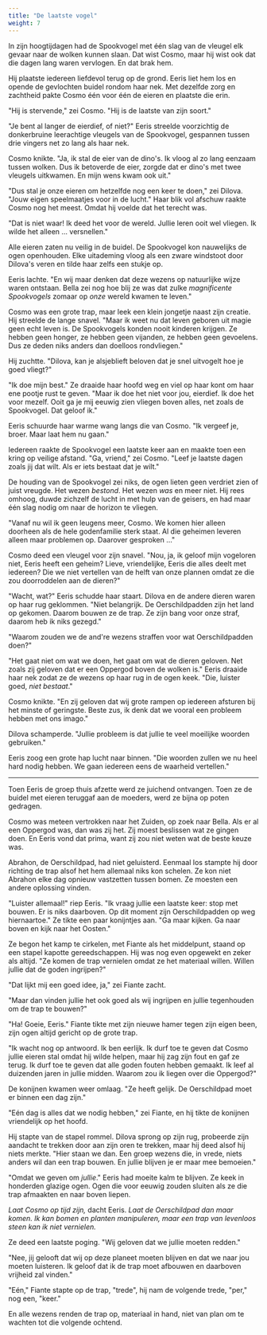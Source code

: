 ```yaml
---
title: "De laatste vogel"
weight: 7
---
```


In zijn hoogtijdagen had de Spookvogel met één slag van de vleugel elk gevaar naar de wolken kunnen slaan. Dat wist Cosmo, maar hij wist ook dat die dagen lang waren vervlogen. En dat brak hem.

Hij plaatste iedereen liefdevol terug op de grond. Eeris liet hem los en opende de gevlochten buidel rondom haar nek. Met dezelfde zorg en zachtheid pakte Cosmo één voor één de eieren en plaatste die erin.

"Hij is stervende," zei Cosmo. "Hij is de laatste van zijn soort."

"Je bent al langer de eierdief, of niet?" Eeris streelde voorzichtig de donkerbruine leerachtige vleugels van de Spookvogel, gespannen tussen drie vingers net zo lang als haar nek. 

Cosmo knikte. "Ja, ik stal de eier van de dino's. Ik vloog al zo lang eenzaam tussen wolken. Dus ik betoverde de eier, zorgde dat er dino's met twee vleugels uitkwamen. En mijn wens kwam ook uit."

"Dus stal je onze eieren om hetzelfde nog een keer te doen," zei Dilova. "Jouw eigen speelmaatjes voor in de lucht." Haar blik vol afschuw raakte Cosmo nog het meest. Omdat hij voelde dat het terecht was.

"Dat is niet waar! Ik deed het voor de wereld. Jullie leren ooit wel vliegen. Ik wilde het alleen ... versnellen."

Alle eieren zaten nu veilig in de buidel. De Spookvogel kon nauwelijks de ogen openhouden. Elke uitademing vloog als een zware windstoot door Dilova's veren en tilde haar zelfs een stukje op.

Eeris lachte. "En wij maar denken dat deze wezens op natuurlijke wijze waren ontstaan. Bella zei nog hoe blij ze was dat zulke _magnificente Spookvogels_ zomaar op _onze_ wereld kwamen te leven."

Cosmo was een grote trap, maar leek een klein jongetje naast zijn creatie. Hij streelde de lange snavel. "Maar ik weet nu dat leven geboren uit magie geen echt leven is. De Spookvogels konden nooit kinderen krijgen. Ze hebben geen honger, ze hebben geen vijanden, ze hebben geen gevoelens. Dus ze deden niks anders dan doelloos rondvliegen."

Hij zuchtte. "Dilova, kan je alsjeblieft beloven dat je snel uitvogelt hoe je goed vliegt?"

"Ik doe mijn best." Ze draaide haar hoofd weg en viel op haar kont om haar ene pootje rust te geven. "Maar ik doe het niet voor jou, eierdief. Ik doe het voor mezelf. Ooit ga je mij eeuwig zien vliegen boven alles, net zoals de Spookvogel. Dat geloof ik."

Eeris schuurde haar warme wang langs die van Cosmo. "Ik vergeef je, broer. Maar laat hem nu gaan."

Iedereen raakte de Spookvogel een laatste keer aan en maakte toen een kring op veilige afstand. "Ga, vriend," zei Cosmo. "Leef je laatste dagen zoals jij dat wilt. Als er iets bestaat dat je wilt."

De houding van de Spookvogel zei niks, de ogen lieten geen verdriet zien of juist vreugde. Het wezen _bestond_. Het wezen _was_ en meer niet. Hij rees omhoog, duwde zichzelf de lucht in met hulp van de geisers, en had maar één slag nodig om naar de horizon te vliegen.

"Vanaf nu wil ik geen leugens meer, Cosmo. We komen hier alleen doorheen als de hele godenfamilie sterk staat. Al die geheimen leveren alleen maar problemen op. Daarover gesproken ..." 

Cosmo deed een vleugel voor zijn snavel. "Nou, ja, ik geloof mijn vogeloren niet, Eeris heeft een geheim? Lieve, vriendelijke, Eeris die alles deelt met iedereen? Die we niet vertellen van de helft van onze plannen omdat ze die zou doorroddelen aan de dieren?"

"Wacht, wat?" Eeris schudde haar staart. Dilova en de andere dieren waren op haar rug geklommen. "Niet belangrijk. De Oerschildpadden zijn het land op gekomen. Daarom bouwen ze de trap. Ze zijn bang voor onze straf, daarom heb ik niks gezegd."

"Waarom zouden we de and're wezens straffen voor wat Oerschildpadden doen?"

"Het gaat niet om wat we doen, het gaat om wat de dieren geloven. Net zoals zij geloven dat er een Oppergod boven de wolken is." Eeris draaide haar nek zodat ze de wezens op haar rug in de ogen keek. "Die, luister goed, _niet bestaat_."

Cosmo knikte. "En zij geloven dat wij grote rampen op iedereen afsturen bij het minste of geringste. Beste zus, ik denk dat we vooral een probleem hebben met ons imago."

Dilova schamperde. "Jullie probleem is dat jullie te veel moeilijke woorden gebruiken."

Eeris zoog een grote hap lucht naar binnen. "Die woorden zullen we nu heel hard nodig hebben. We gaan iedereen eens de waarheid vertellen."

___

Toen Eeris de groep thuis afzette werd ze juichend ontvangen. Toen ze de buidel met eieren teruggaf aan de moeders, werd ze bijna op poten gedragen. 

Cosmo was meteen vertrokken naar het Zuiden, op zoek naar Bella. Als er al een Oppergod was, dan was zij het. Zij moest beslissen wat ze gingen doen. En Eeris vond dat prima, want zij zou niet weten wat de beste keuze was.

Abrahon, de Oerschildpad, had niet geluisterd. Eenmaal los stampte hij door richting de trap alsof het hem allemaal niks kon schelen. Ze kon niet Abrahon elke dag opnieuw vastzetten tussen bomen. Ze moesten een andere oplossing vinden.

"Luister allemaal!" riep Eeris. "Ik vraag jullie een laatste keer: stop met bouwen. Er is niks daarboven. Op dit moment zijn Oerschildpadden op weg hiernaartoe." Ze tikte een paar konijntjes aan. "Ga maar kijken. Ga naar boven en kijk naar het Oosten."

Ze begon het kamp te cirkelen, met Fiante als het middelpunt, staand op een stapel kapotte gereedschappen. Hij was nog even opgewekt en zeker als altijd. "Ze komen de trap vernielen omdat ze het materiaal willen. Willen jullie dat de goden ingrijpen?"

"Dat lijkt mij een goed idee, ja," zei Fiante zacht.

"Maar dan vinden jullie het ook goed als wij ingrijpen en jullie tegenhouden om de trap te bouwen?"

"Ha! Goeie, Eeris." Fiante tikte met zijn nieuwe hamer tegen zijn eigen been, zijn ogen altijd gericht op de grote trap.

"Ik wacht nog op antwoord. Ik ben eerlijk. Ik durf toe te geven dat Cosmo jullie eieren stal omdat hij wilde helpen, maar hij zag zijn fout en gaf ze terug. Ik durf toe te geven dat alle goden fouten hebben gemaakt. Ik leef al duizenden jaren in jullie midden. Waarom zou ik liegen over die Oppergod?"

De konijnen kwamen weer omlaag. "Ze heeft gelijk. De Oerschildpad moet er binnen een dag zijn."

"Eén dag is alles dat we nodig hebben," zei Fiante, en hij tikte de konijnen vriendelijk op het hoofd.

Hij stapte van de stapel rommel. Dilova sprong op zijn rug, probeerde zijn aandacht te trekken door aan zijn oren te trekken, maar hij deed alsof hij niets merkte. "Hier staan we dan. Een groep wezens die, in vrede, niets anders wil dan een trap bouwen. En jullie blijven je er maar mee bemoeien."

"Omdat we geven om _jullie_." Eeris had moeite kalm te blijven. Ze keek in honderden glazige ogen. Ogen die voor eeuwig zouden sluiten als ze die trap afmaakten en naar boven liepen. 

_Laat Cosmo op tijd zijn,_ dacht Eeris. _Laat de Oerschildpad dan maar komen. Ik kan bomen en planten manipuleren, maar een trap van levenloos steen kan ik niet vernielen._

Ze deed een laatste poging. "Wij geloven dat we jullie moeten redden."

"Nee, jij gelooft dat wij op deze planeet moeten blijven en dat we naar jou moeten luisteren. Ik geloof dat ik de trap moet afbouwen en daarboven vrijheid zal vinden."

"Eén," Fiante stapte op de trap, "trede", hij nam de volgende trede, "per," nog een, "keer."

En alle wezens renden de trap op, materiaal in hand, niet van plan om te wachten tot die volgende ochtend.